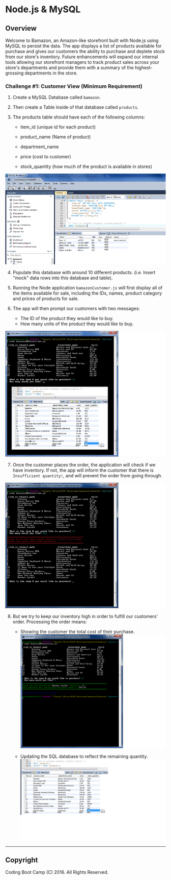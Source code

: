# Node.js & MySQL

## Overview

Welcome to Bamazon, an Amazon-like storefront built with Node.js using MySQL to persist the data. The app displays a list of products available for purchase and gives our customers the ability to purchase and deplete stock from our store's inventory. Future enhancements will expand our internal tools allowing our storefront managers to track product sales across your store's departments and provide them with a summary of the highest-grossing departments in the store.

### Challenge #1: Customer View (Minimum Requirement)

1. Create a MySQL Database called `bamazon`.

2. Then create a Table inside of that database called `products`.

3. The products table should have each of the following columns:

   * item_id (unique id for each product)

   * product_name (Name of product)

   * department_name

   * price (cost to customer)

   * stock_quantity (how much of the product is available in stores)

![Bamazon Schema](gifs/schema.png) 

4. Populate this database with around 10 different products. (i.e. Insert "mock" data rows into this database and table).

5. Running the Node application `bamazonCustomer.js` will first display all of the items available for sale, including the IDs, names, product category and prices of products for sale.

6. The app will then prompt our customers with two messages:
   * The ID of the product they would like to buy.
   * How many units of the product they would like to buy.

![Bamazon Prompts](gifs/01.jpg)

7. Once the customer places the order, the application will check if we have inventory. If not, the app will inform the customer that there is `Insufficient quantity!`, and will prevent the order from going through.

![Bamazon Not Enough](gifs/02.not_enough.jpg)

8. But we try to keep our inventory high  in order to fulfill our customers' order. Processing the order means:
   * Showing the customer the total cost of their purchase.
   ![Bamazon Success1](gifs/03_success.png)

   * Updating the SQL database to reflect the remaining quantity.
   ![Bamazon Success2](gifs/04_reduced.jpg)

- - -

## Copyright

Coding Boot Camp (C) 2016. All Rights Reserved.